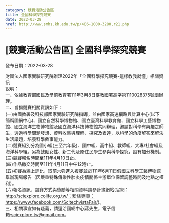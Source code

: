 ```yaml
---
category: 競賽活動公告區
title: 全國科學探究競賽
date: 2022-03-28
href: http://www.smhs.kh.edu.tw/p/406-1000-3280,r21.php
---
```


# [競賽活動公告區] 全國科學探究競賽

發布日期：2022-03-28

財團法人國家實驗研究院辦理2022年「全國科學探究競賽-這樣教我就懂」相關資訊  
說明：  
一、依據教育部國民及學前教育署111年3月8日臺教國署高字第1110028375號函辦理。  
二、旨揭競賽相關資訊如下：  
(一)由國教署及科技部國家實驗研究院指導，並由國家高速網路與計算中心(以下簡稱國網中心)、國立自然科學博物館、國立臺灣科學教育館、國立科學工藝博物館、國立海洋生物博物館及國立海洋科技博物館共同辦理，邀請對科學有興趣之師生，透過科學問題發想、資料收集與理解、探究及表達，以科學的角度解答來解決生活議題，培養科學敘事能力。  
(二)競賽組別分為國小組(三至六年級)、國中組、高中組、教師組、大專/社會組及海洋科學組。另為鼓勵女性、新二代及原住民學生參與科學探究，設有加分機制。  
(三)競賽報名時間至111年4月10日止。  
(四)作品繳交時間至111年4月11日中午12時止。  
(五)初賽為線上評比，取前六強進入複賽並於111年6月11日假國立科學工藝博物館舉辦現場報告（因嚴重特殊傳染性肺炎疫情關係主辦單位保留調整時間及地點之權利）。  
(六)報名資訊、競賽方式與獎勵等相關資料請參計畫網站(官網：http://sciexplore.colife.org.tw/；粉絲專頁：https://www.facebook.com/ScitechvistaFair/)。  
三、相關事宜如有疑義，請逕洽國網中心蔣先生，電子信箱:sciexplore.tw@gmail.com。

